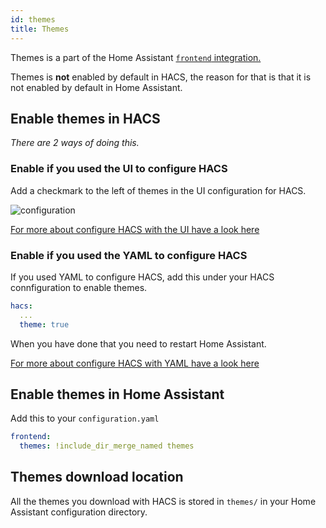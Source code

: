 ```yaml
---
id: themes
title: Themes
---
```


Themes is a part of the Home Assistant [`frontend` integration.](https://www.home-assistant.io/integrations/frontend/)

Themes is **not** enabled by default in HACS, the reason for that is that it is not enabled by default in Home Assistant.

## Enable themes in HACS

_There are 2 ways of doing this._

### Enable if you used the UI to configure HACS

Add a checkmark to the left of themes in the UI configuration for HACS.

![configuration](/img/conf4.png)

[For more about configure HACS with the UI have a look here](configuration/basic.md)

### Enable if you used the YAML to configure HACS

If you used YAML to configure HACS, add this under your HACS connfiguration to enable themes.

```yaml
hacs:
  ...
  theme: true
```

When you have done that you need to restart Home Assistant.

[For more about configure HACS with YAML have a look here](configuration/legacy.md)

## Enable themes in Home Assistant

Add this to your `configuration.yaml`

```yaml
frontend:
  themes: !include_dir_merge_named themes
```

## Themes download location

All the themes you download with HACS is stored in `themes/` in your Home Assistant configuration directory.
